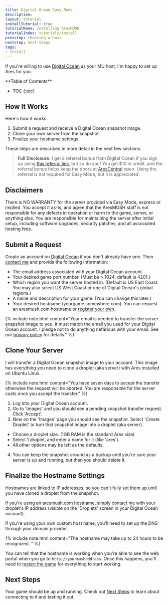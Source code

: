 ```yaml
---
title: Digital Ocean Easy Mode
description:
layout: tutorial
installTutorial: true
tutorialName: Installing AresMUSH
tutorialIndex: tutorials/install
prevstep: choosing-a-host
nextstep: next-steps
tags: 
- install
---
```


If you're willing to use [Digital Ocean](http://www.digitalocean.com/?refcode=5c07173bc1f2) as your MU host, I'm happy to set up Ares for you.   

<div id="inline_toc" markdown="1">
**Table of Contents**

* TOC
{:toc}
</div>

## How It Works

Here's how it works:

1. Submit a request and receive a Digital Ocean snapshot image.
2. Clone your own server from the snapshot.
3. Finalize your hostname settings.

These steps are described in more detail in the next few sections.

> **Full Disclosure:** I get a referral bonus from Digital Ocean if you sign up using [this referral link](http://www.digitalocean.com/?refcode=5c07173bc1f2), but so do you!  You get $10 in credit, and the referral bonus helps keep the doors at [AresCentral](/arescentral.html) open.  Using the referral is not required for Easy Mode, but it is appreciated.

## Disclaimers

There is NO WARRANTY for the server provided via Easy Mode, express or implied. You accept it as-is, and agree that the AresMUSH staff is not responsible for any defects in operation or harm to the game, server, or anything else.  You are responsible for maintaining the server after initial setup, including software upgrades, security patches, and all associated hosting fees.

## Submit a Request

Create an account on [Digital Ocean](http://www.digitalocean.com/?refcode=5c07173bc1f2) if you don't already have one.  Then [contact me](/feedback.html) and provide the following information:

* The email address associated with your Digital Ocean account.
* Your desired game port number. (Must be > 1024; default is 4201.)
* Which region you want the server hosted in.  (Default is US East Coast.  You may also select US West Coast or one of Digital Ocean's global regions.)
* A name and description for your game.  (You can change this later.)
* Your desired hostname (yourgame.somewhere.com).  You can request an aresmush.com hostname or [register your own](/tutorials/install/getting-a-hostname.html).

{% include note.html content="Your email is needed to transfer the server snapshot image to you.   It must match the email you used for your Digital Ocean account.  I pledge not to do anything nefarious with your email.  See our [privacy policy](/privacy.html) for details." %}

## Clone Your Server

I will transfer a Digital Ocean snapshot image to your account. This image has everything you need to clone a droplet (aka server) with Ares installed on Ubuntu Linux.

{% include note.html content="You have seven days to accept the transfer otherwise the request will be aborted.  You are responsible for the server costs once you accept the transfer." %}

1. Log into your Digital Ocean account.  
2. Go to 'Images' and you should see a pending snapshot transfer request.  Click 'Accept'.
3. Now on the 'Images' page you should see the snapshot.  Select 'Create Droplet' to turn that snapshot image into a droplet (aka server).
  * Choose a droplet size.  (1GB RAM is the standard Ares size)
  * Select 1 droplet, and enter a name for it (like 'ares').
  * All other options may be left as the defaults.
4. You can keep the snapshot around as a backup until you're sure your server is up and running, but then you should delete it.

## Finalize the Hostname Settings

Hostnames are linked to IP addresses, so you can't fully set them up until you have cloned a droplet from the snapshot.  

If you're using an aresmush.com hostname, simply [contact me](/feedback.html) with your droplet's IP address (visible on the 'Droplets' screen in your Digital Ocean account).  

If you're using your own custom host name, you'll need to set up the DNS through your domain provider.

{% include note.html content="The hostname may take up to 24 hours to be recognized.  " %}

You can tell that the hostname is working when you're able to see the web portal when you go to `http://yourmushaddress`.  Once this happens, you'll need to [restart the game](/tutorials/manage/shutdown.html) for everything to start working. 

## Next Steps

Your game should be up and running.  Check out [Next Steps](/tutorials/install/next-steps.html) to learn about connecting to it and testing it out.
